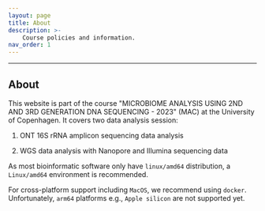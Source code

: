 ```yaml
---
layout: page
title: About
description: >-
    Course policies and information.
nav_order: 1
---
```


---

## About

This website is part of the course "MICROBIOME ANALYSIS USING 2ND AND 3RD GENERATION DNA SEQUENCING - 2023" (MAC) at the University of Copenhagen. It covers two data analysis session:

1) ONT 16S rRNA amplicon sequencing data analysis

2) WGS data analysis with Nanopore and Illumina sequencing data

As most bioinformatic software only have `linux/amd64` distribution, a `Linux/amd64` environment is recommended.

For cross-platform support including `MacOS`, we recommend using `docker`. Unfortunately, `arm64` platforms e.g., `Apple silicon` are not supported yet.